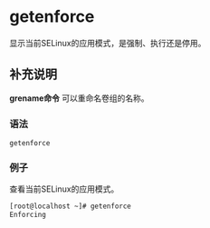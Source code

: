 getenforce
===

显示当前SELinux的应用模式，是强制、执行还是停用。

## 补充说明

**grename命令** 可以重命名卷组的名称。

### 语法  

```
getenforce
```

### 例子

查看当前SELinux的应用模式。

```bash
[root@localhost ~]# getenforce
Enforcing
```

<!-- Linux命令行搜索引擎：https://jaywcjlove.github.io/linux-command/ -->
